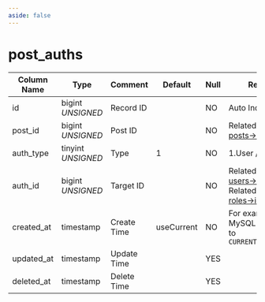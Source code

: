 ```yaml
---
aside: false
---
```


# post_auths

| Column Name | Type | Comment | Default | Null | Remark |
| --- | --- | --- | --- | --- | --- |
| id | bigint *UNSIGNED* | Record ID | | NO | Auto Increment |
| post_id | bigint *UNSIGNED* | Post ID |  | NO | Related field [posts->id](posts.md) |
| auth_type | tinyint *UNSIGNED* | Type | 1 | NO | 1.User / 2.Role |
| auth_id | bigint *UNSIGNED* | Target ID |  | NO | Related field [users->id](../users/users.md)<br>Related field [roles->id](../users/roles.md) |
| created_at | timestamp | Create Time | useCurrent | NO | For example, MySQL defaults to `CURRENT_TIMESTAMP` |
| updated_at | timestamp | Update Time |  | YES |  |
| deleted_at | timestamp | Delete Time |  | YES |  |
